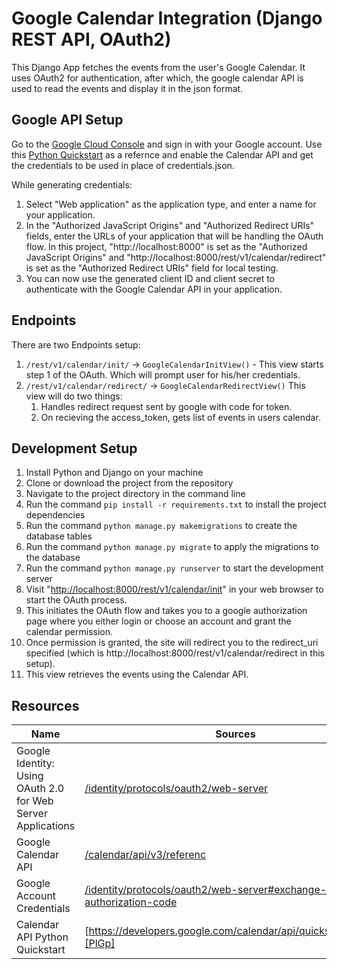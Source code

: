 # Google Calendar Integration (Django REST API, OAuth2)

This Django App fetches the events from the user's Google Calendar. It uses OAuth2 for authentication, after which, the google calendar API is used to read the events and display it in the json format.

## Google API Setup
Go to the [Google Cloud Console](https://console.cloud.google.com/) and sign in with your Google account. Use this [Python Quickstart](https://developers.google.com/calendar/api/quickstart/python) as a refernce and enable the Calendar API and get the credentials to be used in place of credentials.json.

While generating credentials:
1. Select "Web application" as the application type, and enter a name for your application.
2. In the "Authorized JavaScript Origins" and "Authorized Redirect URIs" fields, enter the URLs of your application that will be handling the OAuth flow.
In this project, "http://localhost:8000" is set as the "Authorized JavaScript Origins" and "http://localhost:8000/rest/v1/calendar/redirect" is set as the "Authorized Redirect URIs" field for local testing.
3. You can now use the generated client ID and client secret to authenticate with the Google Calendar API in your application.

## Endpoints
There are two Endpoints setup:
1. `/rest/v1/calendar/init/` -> `GoogleCalendarInitView()` - This view starts step 1 of the OAuth. Which will prompt user for his/her credentials.
2. `/rest/v1/calendar/redirect/` -> `GoogleCalendarRedirectView()`
This view will do two things:
    1. Handles redirect request sent by google with code for token.
    2. On recieving the access_token, gets list of events in users calendar.

## Development Setup

1. Install Python and Django on your machine
2. Clone or download the project from the repository
3. Navigate to the project directory in the command line
4. Run the command `pip install -r requirements.txt` to install the project dependencies
5. Run the command `python manage.py makemigrations` to create the database tables
6. Run the command `python manage.py migrate` to apply the migrations to the database
7. Run the command `python manage.py runserver` to start the development server
8. Visit "[http://localhost:8000/rest/v1/calendar/init](http://localhost:8000/rest/v1/calendar/init)" in your web browser to start the OAuth process.
9. This initiates the OAuth flow and takes you to a google authorization page where you either login or choose an account and grant the calendar permission.
10. Once permission is granted, the site will redirect you to the  redirect_uri specified (which is http://localhost:8000/rest/v1/calendar/redirect in this setup).
11. This view retrieves the events using the Calendar API.

## Resources

| Name | Sources |
| ------ | ------ |
| Google Identity: Using OAuth 2.0 for Web Server Applications | [/identity/protocols/oauth2/web-server][PlDb] |
| Google Calendar API | [/calendar/api/v3/referenc][PlGh] |
| Google Account Credentials| [/identity/protocols/oauth2/web-server#exchange-authorization-code][PlIa] |
| Calendar API Python Quickstart | [https://developers.google.com/calendar/api/quickstart/python][PlGp]|


[PlDb]: <https://developers.google.com/identity/protocols/oauth2/web-server>
[PlGh]: <https://developers.google.com/calendar/api/v3/reference>
[PlIa]: <https://developers.google.com/identity/protocols/oauth2/web-server#exchange-authorization-codee>
[PlGp]: <https://developers.google.com/calendar/api/quickstart/python>